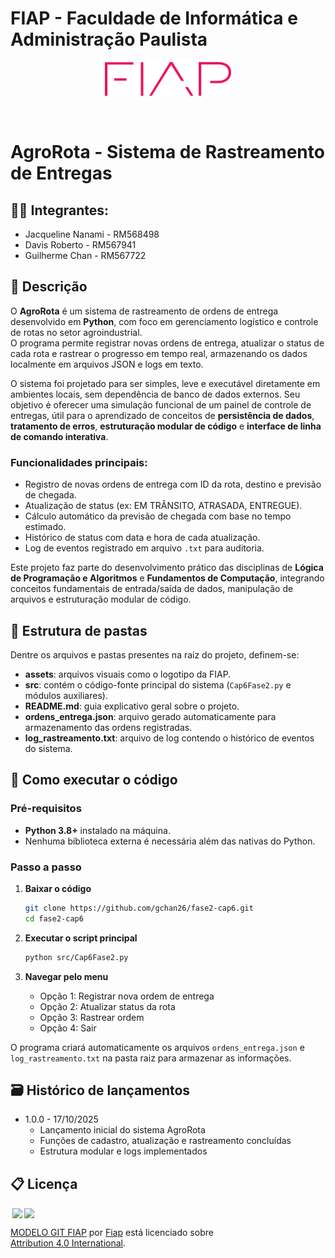 # FIAP - Faculdade de Informática e Administração Paulista

<p align="center">
<a href="https://www.fiap.com.br/"><img src="assets/logo-fiap.png" alt="FIAP - Faculdade de Informática e Administração Paulista" border="0" width=40% height=40%></a>
</p>

<br>

# AgroRota - Sistema de Rastreamento de Entregas

## 👨‍🎓 Integrantes:
- Jacqueline Nanami - RM568498  
- Davis Roberto - RM567941  
- Guilherme Chan - RM567722  

## 📜 Descrição

O **AgroRota** é um sistema de rastreamento de ordens de entrega desenvolvido em **Python**, com foco em gerenciamento logístico e controle de rotas no setor agroindustrial.  
O programa permite registrar novas ordens de entrega, atualizar o status de cada rota e rastrear o progresso em tempo real, armazenando os dados localmente em arquivos JSON e logs em texto.

O sistema foi projetado para ser simples, leve e executável diretamente em ambientes locais, sem dependência de banco de dados externos. Seu objetivo é oferecer uma simulação funcional de um painel de controle de entregas, útil para o aprendizado de conceitos de **persistência de dados**, **tratamento de erros**, **estruturação modular de código** e **interface de linha de comando interativa**.

### Funcionalidades principais:
- Registro de novas ordens de entrega com ID da rota, destino e previsão de chegada.  
- Atualização de status (ex: EM TRÂNSITO, ATRASADA, ENTREGUE).  
- Cálculo automático da previsão de chegada com base no tempo estimado.  
- Histórico de status com data e hora de cada atualização.  
- Log de eventos registrado em arquivo `.txt` para auditoria.  

Este projeto faz parte do desenvolvimento prático das disciplinas de **Lógica de Programação e Algoritmos** e **Fundamentos de Computação**, integrando conceitos fundamentais de entrada/saída de dados, manipulação de arquivos e estruturação modular de código.

## 📁 Estrutura de pastas

Dentre os arquivos e pastas presentes na raiz do projeto, definem-se:

- **assets**: arquivos visuais como o logotipo da FIAP.  
- **src**: contém o código-fonte principal do sistema (`Cap6Fase2.py` e módulos auxiliares).  
- **README.md**: guia explicativo geral sobre o projeto.  
- **ordens_entrega.json**: arquivo gerado automaticamente para armazenamento das ordens registradas.  
- **log_rastreamento.txt**: arquivo de log contendo o histórico de eventos do sistema.  

## 🔧 Como executar o código

### Pré-requisitos
- **Python 3.8+** instalado na máquina.  
- Nenhuma biblioteca externa é necessária além das nativas do Python.

### Passo a passo

1. **Baixar o código**
   ```bash
   git clone https://github.com/gchan26/fase2-cap6.git
   cd fase2-cap6
   ```

2. **Executar o script principal**
   ```bash
   python src/Cap6Fase2.py
   ```

3. **Navegar pelo menu**
   - Opção 1: Registrar nova ordem de entrega  
   - Opção 2: Atualizar status da rota  
   - Opção 3: Rastrear ordem  
   - Opção 4: Sair  

O programa criará automaticamente os arquivos `ordens_entrega.json` e `log_rastreamento.txt` na pasta raiz para armazenar as informações.

## 🗃 Histórico de lançamentos

* 1.0.0 - 17/10/2025  
    * Lançamento inicial do sistema AgroRota  
    * Funções de cadastro, atualização e rastreamento concluídas  
    * Estrutura modular e logs implementados  

## 📋 Licença

<img style="height:22px!important;margin-left:3px;vertical-align:text-bottom;" src="https://mirrors.creativecommons.org/presskit/icons/cc.svg?ref=chooser-v1"><img style="height:22px!important;margin-left:3px;vertical-align:text-bottom;" src="https://mirrors.creativecommons.org/presskit/icons/by.svg?ref=chooser-v1"><p xmlns:cc="http://creativecommons.org/ns#" xmlns:dct="http://purl.org/dc/terms/"><a property="dct:title" rel="cc:attributionURL" href="https://github.com/agodoi/template">MODELO GIT FIAP</a> por <a rel="cc:attributionURL dct:creator" property="cc:attributionName" href="https://fiap.com.br">Fiap</a> está licenciado sobre <a href="http://creativecommons.org/licenses/by/4.0/?ref=chooser-v1" target="_blank" rel="license noopener noreferrer" style="display:inline-block;">Attribution 4.0 International</a>.</p>
